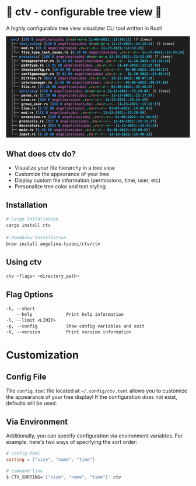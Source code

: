 # 🎄 ctv - configurable tree view 🎄

A highly configurable tree view visualizer CLI tool written in Rust!

<img src="./media/ctv-preview.png" width="750" title="CTV Preview Image">

## What does ctv do?

- Visualize your file hierarchy in a tree view
- Customize the appearance of your tree
- Display custom file information (permissions, time, user, etc)
- Personalize tree color and text styling

## Installation

```bash
# Cargo Installation
cargo install ctv

# Homebrew Installation
brew install angelina-tsuboi/ctv/ctv
```

## Using ctv

```bash
ctv <flags> <directory_path>
```

## Flag Options

    -h, --short
        --help             Print help information
    -l, --limit <LIMIT>
    -p, --config           Show config variables and exit
    -V, --version          Print version information

# Customization

## Config File

The `config.toml` file located at `~/.config/ctv.toml` allows you to customize the appearance of your tree display!
If the configuration does not exist, defaults will be used.

## Via Environment

Additionally, you can specify configuration via environment variables. For example, here's two ways of specifying the sort order:

```toml
# config.toml
sorting = ["size", "name", "time"]
```

```bash
# command line
$ CTV_SORTING='["size", "name", "time"]' ctv
```

